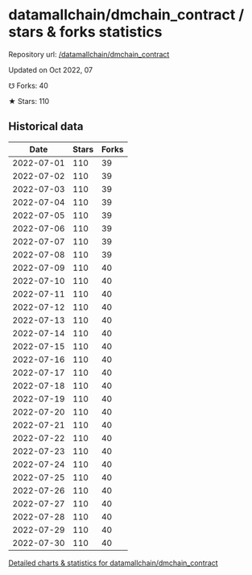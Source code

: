 # datamallchain/dmchain_contract / stars & forks statistics

Repository url: [/datamallchain/dmchain_contract](https://github.com/datamallchain/dmchain_contract)

Updated on Oct 2022, 07

☋ Forks: 40

★ Stars: 110

## Historical data
| Date | Stars | Forks |
|------|-------|-------|
| 2022-07-01 | 110 | 39 | 
| 2022-07-02 | 110 | 39 | 
| 2022-07-03 | 110 | 39 | 
| 2022-07-04 | 110 | 39 | 
| 2022-07-05 | 110 | 39 | 
| 2022-07-06 | 110 | 39 | 
| 2022-07-07 | 110 | 39 | 
| 2022-07-08 | 110 | 39 | 
| 2022-07-09 | 110 | 40 | 
| 2022-07-10 | 110 | 40 | 
| 2022-07-11 | 110 | 40 | 
| 2022-07-12 | 110 | 40 | 
| 2022-07-13 | 110 | 40 | 
| 2022-07-14 | 110 | 40 | 
| 2022-07-15 | 110 | 40 | 
| 2022-07-16 | 110 | 40 | 
| 2022-07-17 | 110 | 40 | 
| 2022-07-18 | 110 | 40 | 
| 2022-07-19 | 110 | 40 | 
| 2022-07-20 | 110 | 40 | 
| 2022-07-21 | 110 | 40 | 
| 2022-07-22 | 110 | 40 | 
| 2022-07-23 | 110 | 40 | 
| 2022-07-24 | 110 | 40 | 
| 2022-07-25 | 110 | 40 | 
| 2022-07-26 | 110 | 40 | 
| 2022-07-27 | 110 | 40 | 
| 2022-07-28 | 110 | 40 | 
| 2022-07-29 | 110 | 40 | 
| 2022-07-30 | 110 | 40 | 


[Detailed charts & statistics for datamallchain/dmchain_contract](https://reviewgithub.com/rep/datamallchain/dmchain_contract)
